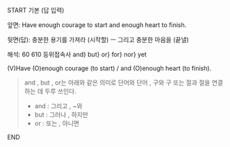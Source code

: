START
기본 (답 입력)

앞면:
Have enough courage to start and enough heart to finish.


뒷면(답):
충분한 용기를 가져라 (시작할) ㅡ 그리고 충분한 마음을 (끝낼)


해석:
60 610 등위접속사 and} but} or} for} nor} yet

(V)Have (O)enough courage (to start) / and (O)enough heart (to finish).

> and , but , or는 아래와 같은 의미로 단어와 단어 ,
> 구와 구 또는 절과 절을 연결하는 데 두루 쓰인다.
> - and : 그리고 , ~와
> - but : 그러나 , 하지만
> - or : 또는 , 아니면
<!--ID: 1695455611459-->
END